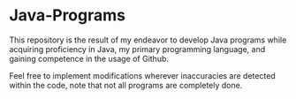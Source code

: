 # Java-Programs
This repository is the result of my endeavor to develop Java programs while acquiring proficiency in Java, my primary programming language, and gaining competence in the usage of Github.

Feel free to implement modifications wherever inaccuracies are detected within the code, note that not all programs are completely done.
